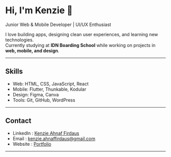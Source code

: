 # Hi, I'm Kenzie 👋

Junior Web & Mobile Developer | UI/UX Enthusiast  

I love building apps, designing clean user experiences, and learning new technologies.  
Currently studying at **IDN Boarding School** while working on projects in **web, mobile, and design**.

---

## Skills
- Web: HTML, CSS, JavaScript, React  
- Mobile: Flutter, Thunkable, Kodular  
- Design: Figma, Canva  
- Tools: Git, GitHub, WordPress  

---

## Contact
- LinkedIn  : [Kenzie Ahnaf Firdaus](https://www.linkedin.com/in/alfirdaous/)
- Email     : kenzie.ahnaffirdaus@gmail.com  
- Website   : [Portfolio](alfirda0us.github.io/portofolio/)  

---
